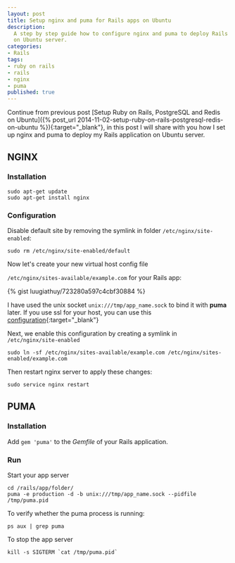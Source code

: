 ```yaml
---
layout: post
title: Setup nginx and puma for Rails apps on Ubuntu
description:
  A step by step guide how to configure nginx and puma to deploy Rails application 
  on Ubuntu server.
categories:
- Rails
tags:
- ruby on rails
- rails
- nginx
- puma
published: true
---
```


Continue from previous post [Setup Ruby on Rails, PostgreSQL and Redis on Ubuntu]({% post_url 2014-11-02-setup-ruby-on-rails-postgresql-redis-on-ubuntu %}){:target="_blank"},
in this post I will share with you how I set up nginx and puma to deploy my Rails
application on Ubuntu server.

## NGINX

### Installation

    sudo apt-get update
    sudo apt-get install nginx

### Configuration

Disable default site by removing the symlink in folder `/etc/nginx/site-enabled`:

    sudo rm /etc/nginx/site-enabled/default

<!-- more -->Now let's create your new virtual host config file
`/etc/nginx/sites-available/example.com` for your Rails app:

{% gist luugiathuy/723280a597c4cbf30884 %}

I have used the unix socket `unix:///tmp/app_name.sock` to bind it with **puma**
later. If you use ssl for your host, you can use this [configuration](https://gist.github.com/luugiathuy/9054e96f2eb6d9773dbc){:target="_blank"}

Next, we enable this configuration by creating a symlink in `/etc/nginx/site-enabled`

    sudo ln -sf /etc/nginx/sites-available/example.com /etc/nginx/sites-enabled/example.com

Then restart nginx server to apply these changes:

    sudo service nginx restart

## PUMA

### Installation

Add `gem 'puma'` to the *Gemfile* of your Rails application.

### Run

Start your app server

    cd /rails/app/folder/
    puma -e production -d -b unix:///tmp/app_name.sock --pidfile /tmp/puma.pid

To verify whether the puma process is running:

    ps aux | grep puma

To stop the app server

    kill -s SIGTERM `cat /tmp/puma.pid`

